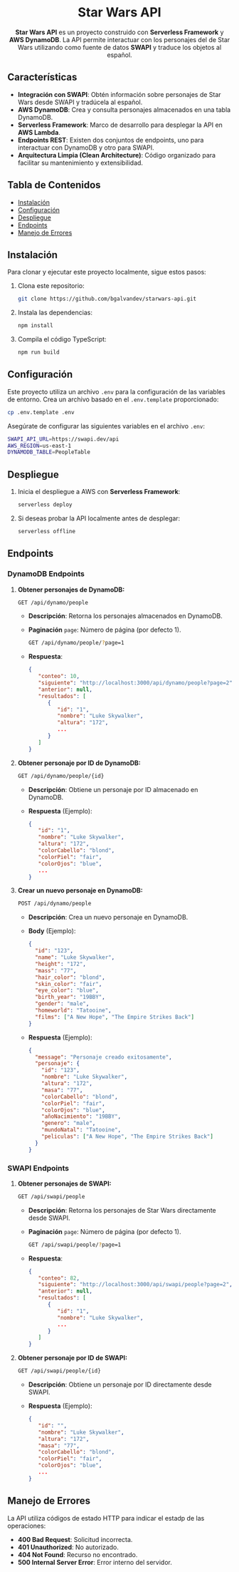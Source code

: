 <div align="center">

# Star Wars API

**Star Wars API** es un proyecto construido con **Serverless Framework** y **AWS DynamoDB**. La API permite interactuar con los personajes del de Star Wars utilizando como fuente de datos **SWAPI** y traduce los objetos al español.

</div>

## Características

- **Integración con SWAPI**: Obtén información sobre personajes de Star Wars desde SWAPI y tradúcela al español.
- **AWS DynamoDB**: Crea y consulta personajes almacenados en una tabla DynamoDB.
- **Serverless Framework**: Marco de desarrollo para desplegar la API en **AWS Lambda**.
- **Endpoints REST**: Existen dos conjuntos de endpoints, uno para interactuar con DynamoDB y otro para SWAPI.
- **Arquitectura Limpia (Clean Architecture)**: Código organizado para facilitar su mantenimiento y extensibilidad.

## Tabla de Contenidos

- [Instalación](#instalación)
- [Configuración](#configuración)
- [Despliegue](#despliegue)
- [Endpoints](#endpoints)
- [Manejo de Errores](#manejo-de-errores)

## Instalación

Para clonar y ejecutar este proyecto localmente, sigue estos pasos:

1. Clona este repositorio:

   ```bash
   git clone https://github.com/bgalvandev/starwars-api.git
   ```

2. Instala las dependencias:

   ```bash
   npm install
   ```

3. Compila el código TypeScript:
   ```bash
   npm run build
   ```

## Configuración

Este proyecto utiliza un archivo `.env` para la configuración de las variables de entorno. Crea un archivo basado en el `.env.template` proporcionado:

```bash
cp .env.template .env
```

Asegúrate de configurar las siguientes variables en el archivo `.env`:

```bash
SWAPI_API_URL=https://swapi.dev/api
AWS_REGION=us-east-1
DYNAMODB_TABLE=PeopleTable
```

## Despliegue

1. Inicia el despliegue a AWS con **Serverless Framework**:

   ```bash
   serverless deploy
   ```

2. Si deseas probar la API localmente antes de desplegar:
   ```bash
   serverless offline
   ```

## Endpoints

### DynamoDB Endpoints

1. **Obtener personajes de DynamoDB:**

   ```bash
   GET /api/dynamo/people
   ```

   - **Descripción**: Retorna los personajes almacenados en DynamoDB.
   - **Paginación** `page`: Número de página (por defecto 1).

     ```bash
     GET /api/dynamo/people/?page=1
     ```

   - **Respuesta**:
     ```json
     {
        "conteo": 10,
        "siguiente": "http://localhost:3000/api/dynamo/people?page=2",
        "anterior": null,
        "resultados": [
           {
              "id": "1",
              "nombre": "Luke Skywalker",
              "altura": "172",
              ...
           }
        ]
     }
     ```

2. **Obtener personaje por ID de DynamoDB:**

   ```bash
   GET /api/dynamo/people/{id}
   ```

   - **Descripción**: Obtiene un personaje por ID almacenado en DynamoDB.

   - **Respuesta** (Ejemplo):

     ```json
     {
        "id": "1",
        "nombre": "Luke Skywalker",
        "altura": "172",
        "colorCabello": "blond",
        "colorPiel": "fair",
        "colorOjos": "blue",
        ...
     }
     ```

3. **Crear un nuevo personaje en DynamoDB:**

   ```bash
   POST /api/dynamo/people
   ```

   - **Descripción**: Crea un nuevo personaje en DynamoDB.

   - **Body** (Ejemplo):

     ```json
     {
       "id": "123",
       "name": "Luke Skywalker",
       "height": "172",
       "mass": "77",
       "hair_color": "blond",
       "skin_color": "fair",
       "eye_color": "blue",
       "birth_year": "19BBY",
       "gender": "male",
       "homeworld": "Tatooine",
       "films": ["A New Hope", "The Empire Strikes Back"]
     }
     ```

   - **Respuesta** (Ejemplo):

     ```json
     {
       "message": "Personaje creado exitosamente",
       "personaje": {
         "id": "123",
         "nombre": "Luke Skywalker",
         "altura": "172",
         "masa": "77",
         "colorCabello": "blond",
         "colorPiel": "fair",
         "colorOjos": "blue",
         "añoNacimiento": "19BBY",
         "genero": "male",
         "mundoNatal": "Tatooine",
         "peliculas": ["A New Hope", "The Empire Strikes Back"]
       }
     }
     ```

### SWAPI Endpoints

1. **Obtener personajes de SWAPI:**

   ```bash
   GET /api/swapi/people
   ```

   - **Descripción**: Retorna los personajes de Star Wars directamente desde SWAPI.
   - **Paginación** `page`: Número de página (por defecto 1).

     ```bash
     GET /api/swapi/people/?page=1
     ```

   - **Respuesta**:

     ```json
     {
        "conteo": 82,
        "siguiente": "http://localhost:3000/api/swapi/people?page=2",
        "anterior": null,
        "resultados": [
           {
              "id": "1",
              "nombre": "Luke Skywalker",
              ...
           }
        ]
     }
     ```

2. **Obtener personaje por ID de SWAPI:**

   ```bash
   GET /api/swapi/people/{id}
   ```

   - **Descripción**: Obtiene un personaje por ID directamente desde SWAPI.

   - **Respuesta** (Ejemplo):
     ```json
     {
        "id": "",
        "nombre": "Luke Skywalker",
        "altura": "172",
        "masa": "77",
        "colorCabello": "blond",
        "colorPiel": "fair",
        "colorOjos": "blue",
        ...
     }
     ```

## Manejo de Errores

La API utiliza códigos de estado HTTP para indicar el estadp de las operaciones:

- **400 Bad Request**: Solicitud incorrecta.
- **401 Unauthorized**: No autorizado.
- **404 Not Found**: Recurso no encontrado.
- **500 Internal Server Error**: Error interno del servidor.
